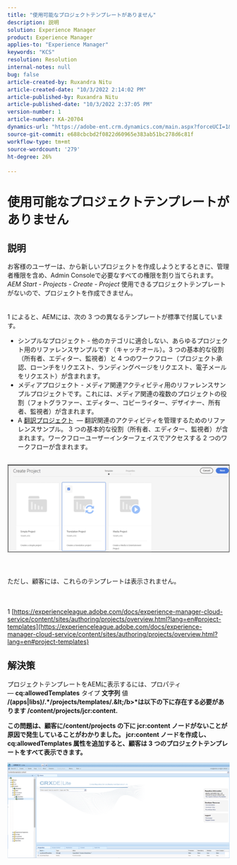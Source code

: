 ```yaml
---
title: "使用可能なプロジェクトテンプレートがありません"
description: 説明
solution: Experience Manager
product: Experience Manager
applies-to: "Experience Manager"
keywords: "KCS"
resolution: Resolution
internal-notes: null
bug: false
article-created-by: Ruxandra Nitu
article-created-date: "10/3/2022 2:14:02 PM"
article-published-by: Ruxandra Nitu
article-published-date: "10/3/2022 2:37:05 PM"
version-number: 1
article-number: KA-20704
dynamics-url: "https://adobe-ent.crm.dynamics.com/main.aspx?forceUCI=1&pagetype=entityrecord&etn=knowledgearticle&id=78f9169d-2543-ed11-bba2-0022480866ad"
source-git-commit: e688cbcbd2f0822d60965e383ab51bc278d6c81f
workflow-type: tm+mt
source-wordcount: '279'
ht-degree: 26%

---
```


# 使用可能なプロジェクトテンプレートがありません

## 説明

お客様のユーザーは、から新しいプロジェクトを作成しようとするときに、管理者権限を含め、Admin Consoleで必要なすべての権限を割り当てられます。 *AEM Start - Projects - Create - Project* 使用できるプロジェクトテンプレートがないので、プロジェクトを作成できません。<br><br><br>
1 によると、AEMには、次の 3 つの異なるテンプレートが標準で付属しています。

- シンプルなプロジェクト - 他のカテゴリに適合しない、あらゆるプロジェクト用のリファレンスサンプルです（キャッチオール）。3 つの基本的な役割（所有者、エディター、監視者）と 4 つのワークフロー（プロジェクト承認、ローンチをリクエスト、ランディングページをリクエスト、電子メールをリクエスト）が含まれます。
- メディアプロジェクト - メディア関連アクティビティ用のリファレンスサンプルプロジェクトです。これには、メディア関連の複数のプロジェクトの役割（フォトグラファー、エディター、コピーライター、デザイナー、所有者、監視者）が含まれます。
- A [翻訳プロジェクト](https://experienceleague.adobe.com/docs/experience-manager-cloud-service/content/sites/administering/reusing-content/translation/overview.html?lang=en)  — 翻訳関連のアクティビティを管理するためのリファレンスサンプル。 3 つの基本的な役割（所有者、エディター、監視者）が含まれます。ワークフローユーザーインターフェイスでアクセスする 2 つのワークフローが含まれます。


<br>![](assets/___8267027f-2843-ed11-bba2-0022480866ad___.png)<br><br> <br><br>ただし、顧客には、これらのテンプレートは表示されません。<br><br> <br><br>1 [https://experienceleague.adobe.com/docs/experience-manager-cloud-service/content/sites/authoring/projects/overview.html?lang=en#project-templates](https://experienceleague.adobe.com/docs/experience-manager-cloud-service/content/sites/authoring/projects/overview.html?lang=en#project-templates)

## 解決策


プロジェクトテンプレートをAEMに表示するには、プロパティ — <b>cq:allowedTemplates</b> タイプ <b>文字列</b> 値 <b>/(apps|libs)/.\*/projects/templates/.\&lt;/b>*は以下の下に存在する必要があります <b>/content/projects/jcr:content</b>.

この問題は、顧客に/content/projects の下に jcr:content ノードがないことが原因で発生していることがわかりました。 jcr:content ノードを作成し、 cq:allowedTemplates 属性を追加すると、顧客は 3 つのプロジェクトテンプレートをすべて表示できます。



![](assets/ef0af61b-2843-ed11-bba2-0022480866ad.png)
